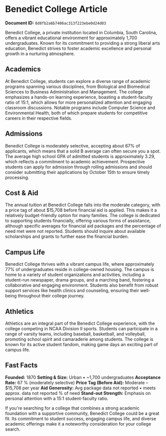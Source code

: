 # Benedict College Article

**Document ID:** `8d8fb2a6b7406ac313f223ebe0d24d03`

Benedict College, a private institution located in Columbia, South Carolina, offers a vibrant educational environment for approximately 1,700 undergraduates. Known for its commitment to providing a strong liberal arts education, Benedict strives to foster academic excellence and personal growth in a nurturing atmosphere.

## Academics
At Benedict College, students can explore a diverse range of academic programs spanning various disciplines, from Biological and Biomedical Sciences to Business Administration and Management. The college emphasizes a hands-on learning experience, boasting a student-faculty ratio of 15:1, which allows for more personalized attention and engaging classroom discussions. Notable programs include Computer Science and Environmental Health, both of which prepare students for competitive careers in their respective fields.

## Admissions
Benedict College is moderately selective, accepting about 67% of applicants, which means that a solid B average can often secure you a spot. The average high school GPA of admitted students is approximately 3.29, which reflects a commitment to academic achievement. Prospective students can apply for admission through rolling admissions and should consider submitting their applications by October 15th to ensure timely processing.

## Cost & Aid
The annual tuition at Benedict College falls into the moderate category, with a price tag of about $15,708 before financial aid is applied. This makes it a relatively budget-friendly option for many families. The college is dedicated to supporting students financially, offering various forms of assistance, although specific averages for financial aid packages and the percentage of need met were not reported. Students should inquire about available scholarships and grants to further ease the financial burden.

## Campus Life
Benedict College thrives with a vibrant campus life, where approximately 77% of undergraduates reside in college-owned housing. The campus is home to a variety of student organizations and activities, including a student-run newspaper, drama groups, and a marching band, fostering a collaborative and engaging environment. Students also benefit from robust support services like health clinics and counseling, ensuring their well-being throughout their college journey.

## Athletics
Athletics are an integral part of the Benedict College experience, with the college competing in NCAA Division II sports. Students can participate in a range of varsity teams, including baseball, basketball, and volleyball, promoting school spirit and camaraderie among students. The college is known for its active student fandom, making game days an exciting part of campus life.

## Fast Facts
**Founded:** 1870
**Setting & Size:** Urban • ~1,700 undergraduates
**Acceptance Rate:** 67 % (moderately selective)
**Price Tag (Before Aid):** Moderate – $15,708 per year
**Aid Generosity:** Avg package data not reported • meets approx. data not reported % of need
**Stand-out Strength:** Emphasis on personal attention with a 15:1 student-faculty ratio.

If you're searching for a college that combines a strong academic foundation with a supportive community, Benedict College could be a great fit. Its commitment to student success, engaging campus life, and diverse academic offerings make it a noteworthy consideration for your college search.
